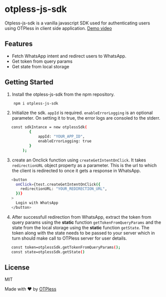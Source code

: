 # otpless-js-sdk

Otpless-js-sdk is a vanilla javascript SDK used for authenticating users using OTPless in client side application. [Demo video](https://vimeo.com/745277742)

## Features

- Fetch WhatsApp intent and redirect users to WhatsApp.
- Get token from query params
- Get state from local storage

## Getting Started

1.  Install the otpless-js-sdk from the npm repository.

```sh
    npm i otpless-js-sdk
```

2.  Initialize the sdk. `appId` is required. `enableErrorLogging` is an optional parameter. On setting it to true, the error logs are consoled to the stderr.

```sh
   const sdkIntance = new otplessSdk(
           {
               appId: "YOUR_APP_ID",
               enableErrorLogging: true
           }
        );
```

3. create an Onclick function using `createGetIntentOnClick`. It takes `redirectionURL` object property as a parameter. This is the url to which the client is redirected to once it gets a response in WhatsApp.

```sh
   <button
     onClick={test.createGetIntentOnClick({
       redirectionURL: "YOUR_REDIRECTION_URL",
     })}
   >
     Login with WhatsApp
   </button>

```

4. After successfull redirection from WhatsApp, extract the token from query params using the **static** function `getTokenFromQueryParams` and the state from the local storage using the **static** function `getState`. The token along with the state needs to be passed to your server which in turn should make call to OTPless server for user details.

```sh
   const token=otplessSdk.getTokenFromQueryParams();
   const state=otplessSdk.getState()

```

## License

MIT

Made with ❤️ by [OTPless](https://www.otpless.com)

